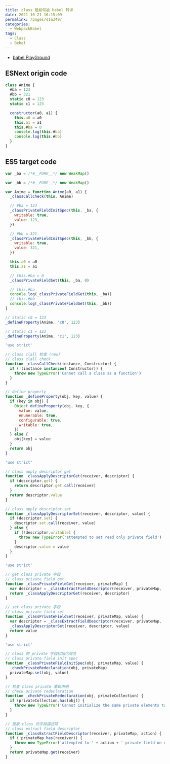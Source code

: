 ```yaml
---
title: class 是如何被 babel 转译
date: 2021-10-21 16:15:09
permalink: /pages/d1a349/
categories:
  - WebpackBabel
tags:
  - Class
  - Bebel
---
```


- [babel PlayGround](https://babeljs.io/repl#?browsers=&build=&builtIns=false&corejs=3.6&spec=false&loose=false&code_lz=MYGwhgzhAECCB2BLAtgU2gbwFDWgYgCMxoBeaARgCYBmHfAg06ay8uiAFzA8WGmAAMTKrVyduvfuWE0sdYAHt4nAE4BXYBwUqAFGAEAaaGHIBKTHVwcAFoggA6fU32XoNu4-lkTr9w8LEZAKuisoKIKj2IAoA5jp-9gGmIUoQ4ZHRcQmEBMm4AL5Y-UA&debug=false&forceAllTransforms=false&shippedProposals=false&circleciRepo=&evaluate=true&fileSize=true&timeTravel=false&sourceType=module&lineWrap=true&presets=env%2Ctypescript&prettier=true&targets=&version=7.15.8&externalPlugins=&assumptions=%7B%7D)

## ESNext origin code

```js
class Anime {
  #ba = 123
  #bb = 321
  static c0 = 123
  static c1 = 123

  constructor(a0, a1) {
    this.a0 = a0
    this.a1 = a1
    this.#ba = 0
    console.log(this.#ba)
    console.log(this.#bb)
  }
}
```

<!-- more -->

## ES5 target code

```js
var _ba = /*#__PURE__*/ new WeakMap()

var _bb = /*#__PURE__*/ new WeakMap()

var Anime = function Anime(a0, a1) {
  _classCallCheck(this, Anime)

  // #ba = 123
  _classPrivateFieldInitSpec(this, _ba, {
    writable: true,
    value: 123,
  })

  // #bb = 321
  _classPrivateFieldInitSpec(this, _bb, {
    writable: true,
    value: 321,
  })

  this.a0 = a0
  this.a1 = a1

  // this.#ba = 0
  _classPrivateFieldSet(this, _ba, 0)

  // this.#ba
  console.log(_classPrivateFieldGet(this, _ba))
  // this.#bb
  console.log(_classPrivateFieldGet(this, _bb))
}

// static c0 = 123
_defineProperty(Anime, 'c0', 123)

// static c1 = 123
_defineProperty(Anime, 'c1', 123)
```

```js
'use strict'

// class clall 检查 (new)
// class clall check
function _classCallCheck(instance, Constructor) {
  if (!(instance instanceof Constructor)) {
    throw new TypeError('Cannot call a class as a function')
  }
}

// define property
function _defineProperty(obj, key, value) {
  if (key in obj) {
    Object.defineProperty(obj, key, {
      value: value,
      enumerable: true,
      configurable: true,
      writable: true,
    })
  } else {
    obj[key] = value
  }
  return obj
}
```

```js
'use strict'

// class apply descriptor get
function _classApplyDescriptorGet(receiver, descriptor) {
  if (descriptor.get) {
    return descriptor.get.call(receiver)
  }
  return descriptor.value
}

// class apply descriptor set
function _classApplyDescriptorSet(receiver, descriptor, value) {
  if (descriptor.set) {
    descriptor.set.call(receiver, value)
  } else {
    if (!descriptor.writable) {
      throw new TypeError('attempted to set read only private field')
    }
    descriptor.value = value
  }
}
```

```js
'use strict'

// get class private 字段
// class private field get
function _classPrivateFieldGet(receiver, privateMap) {
  var descriptor = _classExtractFieldDescriptor(receiver, privateMap, 'get')
  return _classApplyDescriptorGet(receiver, descriptor)
}

// set class private 字段
// class private field set
function _classPrivateFieldSet(receiver, privateMap, value) {
  var descriptor = _classExtractFieldDescriptor(receiver, privateMap, 'set')
  _classApplyDescriptorSet(receiver, descriptor, value)
  return value
}
```

```js
'use strict'

// class 的 private 字段初始化规范
// class private field init spec
function _classPrivateFieldInitSpec(obj, privateMap, value) {
  _checkPrivateRedeclaration(obj, privateMap)
  privateMap.set(obj, value)
}

// 检查 class private 重新声明
// check private redeclaration
function _checkPrivateRedeclaration(obj, privateCollection) {
  if (privateCollection.has(obj)) {
    throw new TypeError('Cannot initialize the same private elements twice on an object')
  }
}

// 提取 class 的字段描述符
// class extract field descriptor
function _classExtractFieldDescriptor(receiver, privateMap, action) {
  if (!privateMap.has(receiver)) {
    throw new TypeError('attempted to ' + action + ' private field on non-instance')
  }
  return privateMap.get(receiver)
}
```
